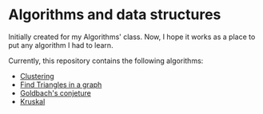 # Algorithms and data structures

Initially created for my Algorithms' class. Now, I hope it works as a place to put any algorithm I had to learn.

Currently, this repository contains the following algorithms:

* [Clustering](https://github.com/ferSoto/algorithms-and-data-structures/tree/master/Conglomerate)
* [Find Triangles in a graph](https://github.com/ferSoto/algorithms-and-data-structures/tree/master/Triangles)
* [Goldbach's conjeture](https://github.com/ferSoto/algorithms-and-data-structures/tree/master/goldback-conjeture)
* [Kruskal](https://github.com/ferSoto/algorithms-and-data-structures/tree/master/Kruskal)
